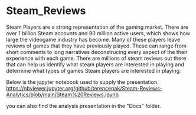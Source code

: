 # Steam_Reviews
 
Steam Players are a strong representation of the gaming market. There are over 1 billion Steam accounts and 90 million active users, which shows how large the videogame industry has become. Many of these players leave reviews of games that they have previously played. These can range from short comments to long narratives deconstrucing every aspect of the their experience with each game. There are millions of steam reviews out there that can help us identify what steam players are interested in playing and determine what types of games Steam players are interested in playing.

Below is the jupyter notebook used to supply the presentation.
https://nbviewer.jupyter.org/github/terencepak/Steam-Reviews-Analytics/blob/main/Steam%20Reviews.ipynb

you can also find the analysis presentation in the "Docs" folder.
